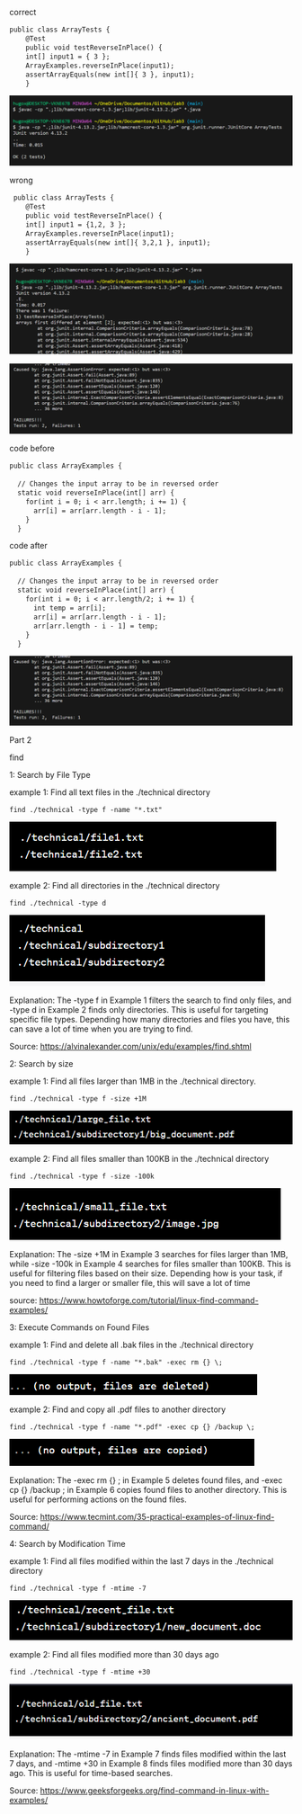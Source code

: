 
correct
```
public class ArrayTests {
	@Test 
	public void testReverseInPlace() {
    int[] input1 = { 3 };
    ArrayExamples.reverseInPlace(input1);
    assertArrayEquals(new int[]{ 3 }, input1);
	}
```

![Image](phlab3.1.png)


wrong
```
 public class ArrayTests {
	@Test 
	public void testReverseInPlace() {
    int[] input1 = {1,2, 3 };
    ArrayExamples.reverseInPlace(input1);
    assertArrayEquals(new int[]{ 3,2,1 }, input1);
	}
```

![Image](phlab3.2.png)

![Image](phlab3.3.png)


 code before
```
public class ArrayExamples {

  // Changes the input array to be in reversed order
  static void reverseInPlace(int[] arr) {
    for(int i = 0; i < arr.length; i += 1) {
      arr[i] = arr[arr.length - i - 1];
    }
  }
```
  
  code after
```
public class ArrayExamples {

  // Changes the input array to be in reversed order
  static void reverseInPlace(int[] arr) {
    for(int i = 0; i < arr.length/2; i += 1) {
      int temp = arr[i];
      arr[i] = arr[arr.length - i - 1];
      arr[arr.length - i - 1] = temp;
    }
  }
```

![Image](phlab3.3.png)


Part 2

find

1: Search by File Type

example 1: Find all text files in the ./technical directory
```
find ./technical -type f -name "*.txt"
```
![Image](phfind1.1.png)

example 2: Find all directories in the ./technical directory
```
find ./technical -type d
```
![Image](phfind1.2.png)

Explanation: The -type f in Example 1 filters the search to find only files, and -type d in Example 2 finds only directories. This is useful for targeting specific file types. Depending how many directories and files you have, this can save a lot of time when you are trying to find.

Source: https://alvinalexander.com/unix/edu/examples/find.shtml

2: Search by size

example 1:  Find all files larger than 1MB in the ./technical directory.
```
find ./technical -type f -size +1M
```
![Image](phfind2.1.png)

example 2: Find all files smaller than 100KB in the ./technical directory
```
find ./technical -type f -size -100k
```
![Image](phfind2.2.png)

Explanation:  The -size +1M in Example 3 searches for files larger than 1MB, while -size -100k in Example 4 searches for files smaller than 100KB. This is useful for filtering files based on their size. Depending how is your task, if you need to find a larger or smaller file, this will save a lot of time

source: https://www.howtoforge.com/tutorial/linux-find-command-examples/

3: Execute Commands on Found Files

example 1: Find and delete all .bak files in the ./technical directory
```
find ./technical -type f -name "*.bak" -exec rm {} \;
```

![Image](phfind3.1.png)

example 2:  Find and copy all .pdf files to another directory
```
find ./technical -type f -name "*.pdf" -exec cp {} /backup \;
```
![Image](phfind3.2.png)

Explanation:  The -exec rm {} \; in Example 5 deletes found files, and -exec cp {} /backup \; in Example 6 copies found files to another directory. This is useful for performing actions on the found files.

Source: https://www.tecmint.com/35-practical-examples-of-linux-find-command/

4: Search by Modification Time 

example 1:  Find all files modified within the last 7 days in the ./technical directory
```
find ./technical -type f -mtime -7
```
![Image](phfind4.1.png)

example 2: Find all files modified more than 30 days ago
```
find ./technical -type f -mtime +30
```
![Image](phfind4.2.png)

Explanation: The -mtime -7 in Example 7 finds files modified within the last 7 days, and -mtime +30 in Example 8 finds files modified more than 30 days ago. This is useful for time-based searches.

Source: https://www.geeksforgeeks.org/find-command-in-linux-with-examples/

